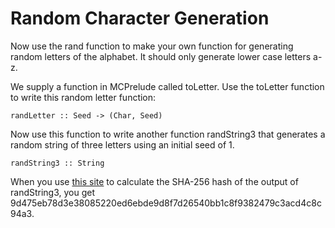 # Random Character Generation

Now use the rand function to make your own function for generating random
letters of the alphabet.  It should only generate lower case letters a-z.

We supply a function in MCPrelude called toLetter.  Use the toLetter function
to write this random letter function:

    randLetter :: Seed -> (Char, Seed)

Now use this function to write another function randString3 that generates a
random string of three letters using an initial seed of 1.

    randString3 :: String

When you use [this site](http://www.xorbin.com/tools/sha256-hash-calculator) to
calculate the SHA-256 hash of the output of randString3, you get
9d475eb78d3e38085220ed6ebde9d8f7d26540bb1c8f9382479c3acd4c8c94a3.

